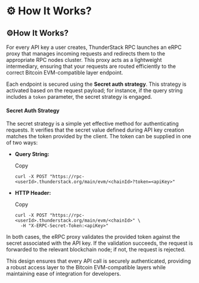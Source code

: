 # ⚙️ How It Works?

## ⚙️How It Works?

For every API key a user creates, ThunderStack RPC launches an eRPC proxy that manages incoming requests and redirects them to the appropriate RPC nodes cluster. This proxy acts as a lightweight intermediary, ensuring that your requests are routed efficiently to the correct Bitcoin EVM-compatible layer endpoint.

Each endpoint is secured using the **Secret auth strategy**. This strategy is activated based on the request payload; for instance, if the query string includes a `token` parameter, the secret strategy is engaged.

#### Secret Auth Strategy <a href="#secret-auth-strategy" id="secret-auth-strategy"></a>

The secret strategy is a simple yet effective method for authenticating requests. It verifies that the secret value defined during API key creation matches the token provided by the client. The token can be supplied in one of two ways:

*   **Query String:**

    Copy

    ```
    curl -X POST "https://rpc-<userId>.thunderstack.org/main/evm/<chainId>?token=<apiKey>"
    ```
*   **HTTP Header:**

    Copy

    ```
    curl -X POST "https://rpc-<userId>.thunderstack.org/main/evm/<chainId>" \
      -H "X-ERPC-Secret-Token:<apiKey>"
    ```

In both cases, the eRPC proxy validates the provided token against the secret associated with the API key. If the validation succeeds, the request is forwarded to the relevant blockchain node; if not, the request is rejected.

This design ensures that every API call is securely authenticated, providing a robust access layer to the Bitcoin EVM-compatible layers while maintaining ease of integration for developers.
